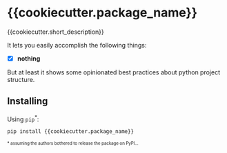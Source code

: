 # {{cookiecutter.package_name}}

{{cookiecutter.short_description}}

It lets you easily accomplish the following things:

- [x] **nothing**

But at least it shows some opinionated best practices about python project structure.

## Installing

Using ```pip```<sup>*</sup>:

```sh
pip install {{cookiecutter.package_name}}
```

<sup><sup>* assuming the authors bothered to release the package on PyPI...</sup></sup>
